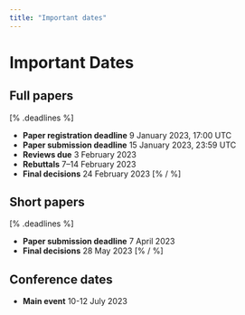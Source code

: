 ```yaml
---
title: "Important dates"
---
```

# Important Dates

## Full papers
[% .deadlines %]
* **Paper registration deadline** 9 January 2023, 17:00 UTC
* **Paper submission deadline** 15 January 2023, 23:59 UTC
* **Reviews due** 3 February 2023
* **Rebuttals** 7&ndash;14 February 2023
* **Final decisions** 24 February 2023
[% / %]

## Short papers
[% .deadlines %]
* **Paper submission deadline** 7 April 2023
* **Final decisions** 28 May 2023
[% / %]

## Conference dates
* **Main event**  10-12 July 2023
